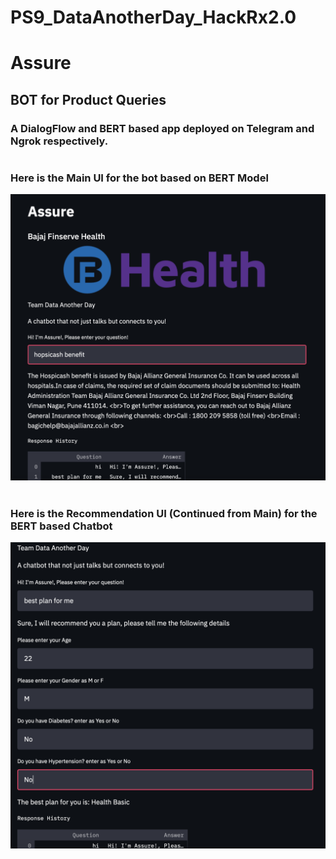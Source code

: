 # PS9_DataAnotherDay_HackRx2.0

# Assure

## BOT for Product Queries
### A DialogFlow and BERT based app deployed on Telegram and Ngrok respectively.
#
### Here is the Main UI for the bot based on BERT Model
!['Main UI BERT'](https://github.com/HackRx2-0/ps9_data_another_day/blob/901195d2c25bc991547cf75680618cbb3567439d/BERT/mainui.jpg)
#
#
### Here is the Recommendation UI (Continued from Main) for the BERT based Chatbot
!['Recommend UI BERT'](https://github.com/HackRx2-0/ps9_data_another_day/blob/901195d2c25bc991547cf75680618cbb3567439d/BERT/main2ui.jpg)

